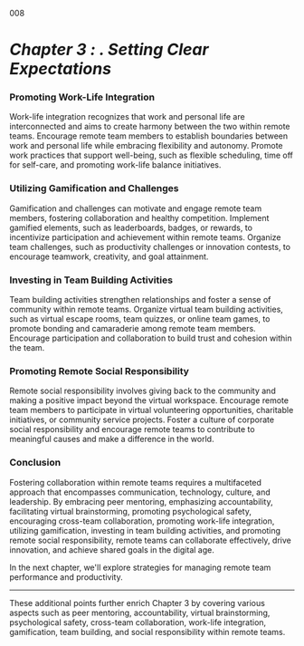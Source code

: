 008 


# ***Chapter 3 : . Setting Clear Expectations***


### **Promoting Work-Life Integration**

Work-life integration recognizes that work and personal life are interconnected and aims to create harmony between the two within remote teams. Encourage remote team members to establish boundaries between work and personal life while embracing flexibility and autonomy. Promote work practices that support well-being, such as flexible scheduling, time off for self-care, and promoting work-life balance initiatives.

### **Utilizing Gamification and Challenges**

Gamification and challenges can motivate and engage remote team members, fostering collaboration and healthy competition. Implement gamified elements, such as leaderboards, badges, or rewards, to incentivize participation and achievement within remote teams. Organize team challenges, such as productivity challenges or innovation contests, to encourage teamwork, creativity, and goal attainment.

### **Investing in Team Building Activities**

Team building activities strengthen relationships and foster a sense of community within remote teams. Organize virtual team building activities, such as virtual escape rooms, team quizzes, or online team games, to promote bonding and camaraderie among remote team members. Encourage participation and collaboration to build trust and cohesion within the team.

### **Promoting Remote Social Responsibility**

Remote social responsibility involves giving back to the community and making a positive impact beyond the virtual workspace. Encourage remote team members to participate in virtual volunteering opportunities, charitable initiatives, or community service projects. Foster a culture of corporate social responsibility and encourage remote teams to contribute to meaningful causes and make a difference in the world.

### **Conclusion**

Fostering collaboration within remote teams requires a multifaceted approach that encompasses communication, technology, culture, and leadership. By embracing peer mentoring, emphasizing accountability, facilitating virtual brainstorming, promoting psychological safety, encouraging cross-team collaboration, promoting work-life integration, utilizing gamification, investing in team building activities, and promoting remote social responsibility, remote teams can collaborate effectively, drive innovation, and achieve shared goals in the digital age.

In the next chapter, we'll explore strategies for managing remote team performance and productivity.

--- 

These additional points further enrich Chapter 3 by covering various aspects such as peer mentoring, accountability, virtual brainstorming, psychological safety, cross-team collaboration, work-life integration, gamification, team building, and social responsibility within remote teams.
 
